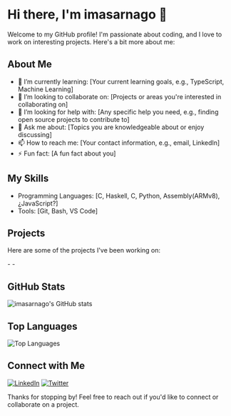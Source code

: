 # Hi there, I'm imasarnago 👋

Welcome to my GitHub profile! I'm passionate about coding, and I love to work on interesting projects. Here's a bit more about me:

## About Me
- 🌱 I’m currently learning: [Your current learning goals, e.g., TypeScript, Machine Learning]
- 👯 I’m looking to collaborate on: [Projects or areas you're interested in collaborating on]
- 🤔 I’m looking for help with: [Any specific help you need, e.g., finding open source projects to contribute to]
- 💬 Ask me about: [Topics you are knowledgeable about or enjoy discussing]
- 📫 How to reach me: [Your contact information, e.g., email, LinkedIn]
- ⚡ Fun fact: [A fun fact about you]

## My Skills
- Programming Languages: [C, Haskell, C, Python, Assembly(ARMv8), ¿JavaScript?]
- Tools: [Git, Bash, VS Code]

## Projects
Here are some of the projects I've been working on:

-<!-- [Project Name](link to project): Brief description of the project and its purpose. -->
-<!-- [Project Name](link to project): Brief description of the project and its purpose. -->

## GitHub Stats
![imasarnago's GitHub stats](https://github-readme-stats.vercel.app/api?username=imasarnago&show_icons=true&theme=radical)

## Top Languages
![Top Languages](https://github-readme-stats.vercel.app/api/top-langs/?username=imasarnago&layout=compact&theme=radical)

## Connect with Me
[![LinkedIn](https://img.shields.io/badge/LinkedIn-blue?style=flat&logo=linkedin&labelColor=blue)](YourLinkedInProfile)
[![Twitter](https://img.shields.io/badge/Twitter-blue?style=flat&logo=twitter&labelColor=blue)](YourTwitterProfile)

Thanks for stopping by! Feel free to reach out if you'd like to connect or collaborate on a project.
